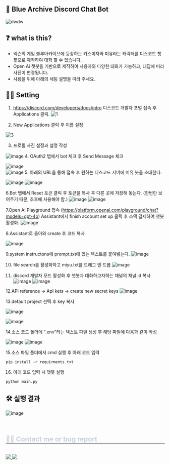 ## 🙌 Blue Archive Discord Chat Bot
![dwdw](https://github.com/user-attachments/assets/12bce50b-a2c5-4199-856a-3124260ad9d2)   

## ❓ what is this?
- 넥슨의 게임 블루아카이브에 등장하는 카스미자와 미유라는 캐릭터를 디스코드 챗봇으로 제작하여 대화 할 수 있습니다.  
- Open Ai 챗봇을 기반으로 제작하여 사용자와 다양한 대화가 가능하고, 대답에 따라 사진이 변경됩니다.
- 사용을 위해 아래의 세팅 설명을 따라 주세요. 

## 🙋‍♀️ Setting 
1. https://discord.com/developers/docs/intro 디스코드 개발자 포털 접속 후 Applications 클릭.
![1](https://github.com/user-attachments/assets/b033133d-2a37-4cbd-b85b-b58fcdd0e3e4)


2. New Applications 클릭 후 이름 설정

![3](https://github.com/user-attachments/assets/d8fcbf62-3f91-43fd-92ad-afe03e3974c9)   

3. 프로필 사진 설정과 설명 작성

![image](https://github.com/user-attachments/assets/ecbdde16-e8bc-4c3e-9909-5e401767aefa) 
4. OAuth2 탭에서 bot 체크 후 Send Message 체크

![image](https://github.com/user-attachments/assets/199eda7f-3fc0-4719-9d81-3ad139dd3de2)   
![image](https://github.com/user-attachments/assets/4c04be7b-3edd-4b7e-ae58-44ece852c5bf)
5. 아래의 URL을 통해 접속 후 원하는 디스코드 서버에 미유 봇을 초대한다.

![image](https://github.com/user-attachments/assets/ad68be53-f173-40ad-9599-17b7b30a66bb)
![image](https://github.com/user-attachments/assets/46a32245-0c0d-4385-96fa-1d35d75fb96b)

6.Bot 탭에서 Reset 토큰 클릭 후 토큰을 복사 후 다른 곳에 저장해 놓는다. (한번만 보여주기 때문, 추후에 사용해야 함.)
![image](https://github.com/user-attachments/assets/d5caf40d-7092-47e3-8cd8-f115e8faee99)
![image](https://github.com/user-attachments/assets/8fa6d17b-0a45-400d-baaf-6ed964e666cb)

7.Open Ai Playground 접속 (https://platform.openai.com/playground/chat?models=gpt-4o)
Assistant에서 finish account set up 클릭 후 소액 결제하여 챗봇 활성화.
![image](https://github.com/user-attachments/assets/9e18ea76-0a6b-4dfa-a53e-5e6309af916b)

8.Assistant로 돌아와 create 후 코드 복사

![image](https://github.com/user-attachments/assets/24e355c7-fd7b-4e49-a5f9-4a4115bef9ae)

9.system instructons에 prompt.txt에 있는 텍스트를 붙여넣는다.
![image](https://github.com/user-attachments/assets/c75ae407-d2e0-4706-a9d0-aba89db16175)

10. file search를 활성화하고 miyu.txt를 드래그 앤 드롭
![image](https://github.com/user-attachments/assets/fcabfe57-573b-4136-a34c-2d1a374c3f1c)

11. discord 개발자 모드 활성화 후  챗봇과 대화하고자하는 채널의 채널 id 복사
![image](https://github.com/user-attachments/assets/d347a94e-3605-4b36-8771-658e6768a44b)
![image](https://github.com/user-attachments/assets/985c0b00-723e-41ad-a209-28950b23db58)

12.API reference -> ApI kets -> create new secret keys
![image](https://github.com/user-attachments/assets/c5ec4095-2066-4de9-997e-74baa350bf0e)

13.default project 선택 후 key 복사

![image](https://github.com/user-attachments/assets/d873e652-ed81-43fc-baf0-62861a93e0bf)

![image](https://github.com/user-attachments/assets/ff4d5fd9-6b5d-4a18-86b2-6744b946f56f)

14.소스 코드 폴더에 ".env"라는 텍스트 파일 생성 후 해당 파일에 다음과 같이 작성

![image](https://github.com/user-attachments/assets/1dacac1c-a5eb-4c14-8eac-12e51f3d990c)
![image](https://github.com/user-attachments/assets/4d91d9a3-bbfc-4499-8f72-ac85676ce4be)

15.소스 파일 폴더에서 cmd 실행 후 아래 코드 입력
```
pip install -r requirments.txt
```
 
16. 아래 코드 입력 시 챗봇 실행
```
python main.py
```


## 🛠 실행 결과

![image](https://github.com/user-attachments/assets/6463d3c8-6551-407d-9701-65bec884a85b)

<br>   


 </div>
    <div style="text-align: left;">
    <h2 style="border-bottom: 1px solid #21262d; color: #c9d1d9;"> 🧑‍💻 Contact me or bug report </h2> <br> 
    <div style="text-align: left;"> <a href=https://www.instagram.com/j_ch3873/> <img src="https://img.shields.io/badge/Instagram-E4405F?style=for-the-badge&logo=Instagram&logoColor=white&link=https://www.instagram.com/j_ch3873/"> </a>
         <a href=mailto:jangdoll7438@gmail.com> <img src="https://img.shields.io/badge/Gmail-EA4335?style=for-the-badge&logo=Gmail&logoColor=white&link=mailto:jangdoll7438@gmail.com"> </a>
    


